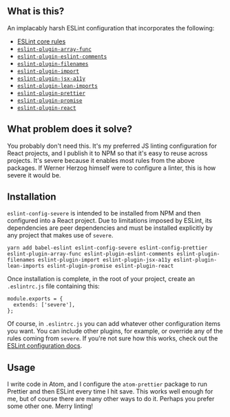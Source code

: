 ## What is this?

An implacably harsh ESLint configuration that incorporates the following:

- [ESLint core rules](https://eslint.org/docs/rules/)
- [`eslint-plugin-array-func`](https://github.com/freaktechnik/eslint-plugin-array-func)
- [`eslint-plugin-eslint-comments`](https://github.com/mysticatea/eslint-plugin-eslint-comments)
- [`eslint-plugin-filenames`](https://github.com/selaux/eslint-plugin-filenames)
- [`eslint-plugin-import`](https://github.com/benmosher/eslint-plugin-import)
- [`eslint-plugin-jsx-a11y`](https://github.com/evcohen/eslint-plugin-jsx-a11y)
- [`eslint-plugin-lean-imports`](https://github.com/eslint-plugins/eslint-plugin-lean-imports)
- [`eslint-plugin-prettier`](https://github.com/prettier/eslint-plugin-prettier)
- [`eslint-plugin-promise`](https://github.com/xjamundx/eslint-plugin-promise)
- [`eslint-plugin-react`](https://github.com/yannickcr/eslint-plugin-react)

## What problem does it solve?

You probably don't need this. It's my preferred JS linting configuration for React projects, and I publish it to NPM so that it's easy to reuse across projects. It's severe because it enables most rules from the above packages. If Werner Herzog himself were to configure a linter, this is how severe it would be.

## Installation

`eslint-config-severe` is intended to be installed from NPM and then configured into a React project. Due to limitations imposed by ESLint, its dependencies are peer dependencies and must be installed explicitly by any project that makes use of `severe`.

```
yarn add babel-eslint eslint-config-severe eslint-config-prettier eslint-plugin-array-func eslint-plugin-eslint-comments eslint-plugin-filenames eslint-plugin-import eslint-plugin-jsx-a11y eslint-plugin-lean-imports eslint-plugin-promise eslint-plugin-react
```

Once installation is complete, in the root of your project, create an `.eslintrc.js` file containing this:

```
module.exports = {
  extends: ['severe'],
};
```

Of course, in `.eslintrc.js` you can add whatever other configuration items you want. You can include other plugins, for example, or override any of the rules coming from `severe`. If you're not sure how this works, check out the [ESLint configuration docs](https://eslint.org/docs/user-guide/configuring).

## Usage

I write code in Atom, and I configure the `atom-prettier` package to run Prettier and then ESLint every time I hit save. This works well enough for me, but of course there are many other ways to do it. Perhaps you prefer some other one. Merry linting!
